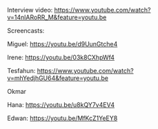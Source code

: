 Interview video: https://www.youtube.com/watch?v=14nlARoRR_M&feature=youtu.be

Screencasts:

Miguel: https://youtu.be/d9UunGtche4

Irene: https://youtu.be/03k8CXhpWf4

Tesfahun: https://www.youtube.com/watch?v=mhYedjhGU64&feature=youtu.be

Okmar

Hana: https://youtu.be/u8kQY7v4EV4

Edwan: https://youtu.be/MfKcZ1YeEY8